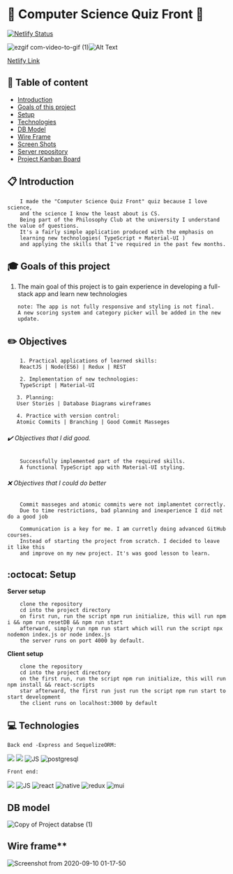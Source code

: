 # :rocket: Computer Science Quiz Front :satellite:

[![Netlify Status](https://api.netlify.com/api/v1/badges/b942ebe7-0e49-47c5-b84c-59aa49768789/deploy-status)](https://app.netlify.com/sites/cool-trivia-quizer/deploys)
 
![ezgif com-video-to-gif (1)](https://user-images.githubusercontent.com/66206483/93747727-651b4000-fbf7-11ea-83a3-47208f49bb2d.gif)![Alt Text](https://media.giphy.com/media/844ZsspUYL57vM1Rl5/giphy.gif)
   
[Netlify Link](https://cool-trivia-quizer.netlify.app/)

## :pushpin: Table of content
- [Introduction](#Introduction)
- [Goals of this project](#Goals-of-this-project)
- [Setup](#Setup)
- [Technologies](#Technologies)
- [DB Model](#DB-model)
- [Wire Frame](#Wire-frame)
- [Screen Shots](#Screen-shots)
- [Server repository](https://github.com/mayallzObject/cool-trivia-back)
- [Project Kanban Board](https://github.com/mayallzObject/cool-trivia-front/projects/1)


## :clipboard: Introduction
        I made the "Computer Science Quiz Front" quiz because I love science,
        and the science I know the least about is CS.
        Being part of the Philosophy Club at the university I understand the value of questions.  
        It's a fairly simple application produced with the emphasis on 
        learning new technologies( TypeScript + Material-UI ) 
        and applying the skills that I've required in the past few months.
  
## :mortar_board: Goals of this project

 1. The main goal of this project is to gain experience in developing a full-stack app and learn new technologies
        
        note: The app is not fully responsive and styling is not final. 
        A new scoring system and category picker will be added in the new update.

##  :pencil2: Objectives 
   
        1. Practical applications of learned skills: 
        ReactJS | Node(ES6) | Redux | REST  
   
        2. Implementation of new technologies:
        TypeScript | Material-UI
   
       3. Planning: 
       User Stories | Database Diagrams wireframes
   
       4. Practice with version control: 
       Atomic Commits | Branching | Good Commit Masseges  
  
  
###### :heavy_check_mark: Objectives that I did good. 
     
        Successfully implemented part of the required skills.
        A functional TypeScript app with Material-UI styling.
   
   
###### :x: Objectives that I could do better 
     
        Commit masseges and atomic commits were not implamentet correctly.
        Due to time restrictions, bad planning and inexperience I did not do a good job
        
        Communication is a key for me. I am curretly doing advanced GitHub courses.
        Instead of starting the project from scratch. I decided to leave it like this
        and improve on my new project. It's was good lesson to learn. 

## :octocat: Setup
**Server setup**
    
        clone the repository
        cd into the project directory
        on first run, run the script npm run initialize, this will run npm i && npm run resetDB && npm run start
        afterward, simply run npm run start which will run the script npx nodemon index.js or node index.js
        the server runs on port 4000 by default.


**Client setup**

        clone the repository
        cd into the project directory
        on the first run, run the script npm run initialize, this will run npm install && react-scripts 
        star afterward, the first run just run the script npm run start to start development
        the client runs on localhost:3000 by default


## :computer:  Technologies

    Back end -Express and SequelizeORM:

  <img            
           src="https://img.icons8.com/nolan/48/api-settings.png"
          />
                  <img 
                    src="https://img.icons8.com/color/48/000000/nodejs.png"
                  />
                  <img
                    src="https://img.icons8.com/color/48/000000/javascript.png"
                    alt="JS"
                  />
                  <img src="https://img.icons8.com/color/48/000000/postgreesql.png"
                  alt="postgresql"
                  />


    Front end:
 <img 
           src="https://img.icons8.com/color/48/000000/nodejs.png"
          />
                  <img
                    src="https://img.icons8.com/color/48/000000/javascript.png"
                    alt="JS"
                  />
                  <img
                    src="https://img.icons8.com/color/48/000000/typescript.png"
                    alt="react"
                  />
                  <img
                    src="https://img.icons8.com/nolan/48/react-native.png"
                    alt="native"
                  />
                  <img
                    src="https://img.icons8.com/color/48/000000/redux.png"
                    alt="redux"
                  />
                  <img
                    src="https://img.icons8.com/color/48/000000/material-ui.png"
                    alt="mui"
                  />
                  
## DB model                  
![Copy of Project databse  (1)](https://user-images.githubusercontent.com/66206483/92661749-934a7700-f2fd-11ea-8a86-2d8be33fe21b.png)

## Wire frame** 
![Screenshot from 2020-09-10 01-17-50](https://user-images.githubusercontent.com/66206483/92664147-816bd280-f303-11ea-82bb-0b90c98ebaa3.png)
             
                  





